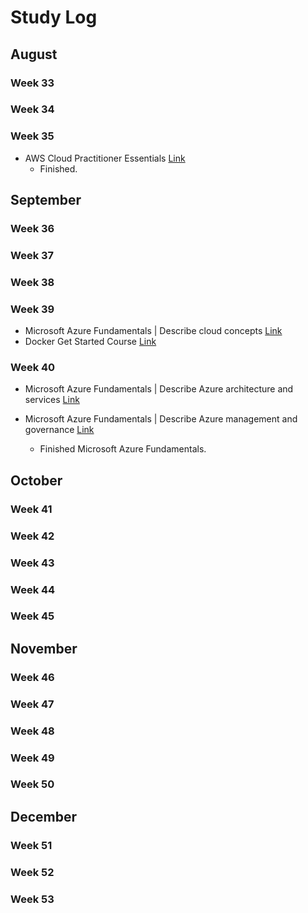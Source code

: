 # Study Log

## August

### Week 33

### Week 34

### Week 35

- AWS Cloud Practitioner Essentials [Link](https://www.aws.training/Details/Curriculum?id=27076)
  - Finished.

## September

### Week 36

### Week 37

### Week 38

### Week 39

- Microsoft Azure Fundamentals | Describe cloud concepts [Link](https://learn.microsoft.com/en-us/training/paths/microsoft-azure-fundamentals-describe-cloud-concepts/)
- Docker Get Started Course [Link](https://docs.docker.com/get-started)

### Week 40

- Microsoft Azure Fundamentals | Describe Azure architecture and services [Link](https://learn.microsoft.com/en-us/training/paths/azure-fundamentals-describe-azure-architecture-services/)

- Microsoft Azure Fundamentals | Describe Azure management and governance [Link](https://learn.microsoft.com/en-us/training/paths/describe-azure-management-governance/)
  - Finished Microsoft Azure Fundamentals.

## October

### Week 41

### Week 42

### Week 43

### Week 44

### Week 45

## November

### Week 46

### Week 47

### Week 48

### Week 49

### Week 50

## December

### Week 51

### Week 52

### Week 53

